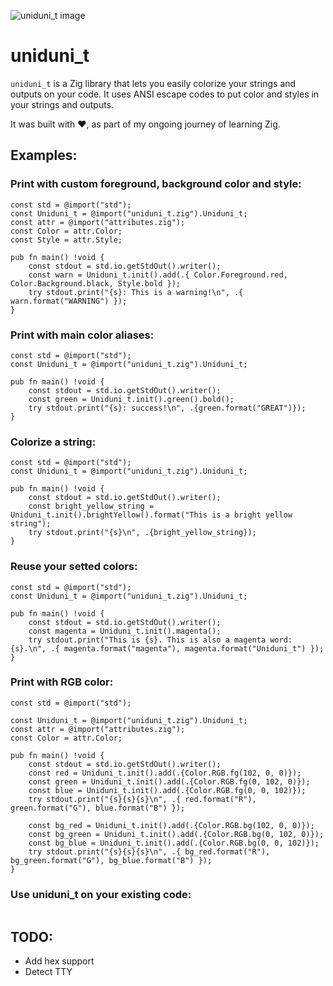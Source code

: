 ![uniduni_t image](https://codeberg.org/attachments/f0ba7e70-05fe-4f6a-9aa8-1f8bbb087d15)

# uniduni_t

`uniduni_t` is a Zig library that lets you easily colorize your strings and outputs on your code. It uses ANSI escape codes to put color and styles in your strings and outputs.

It was built with :heart:, as part of my ongoing journey of learning Zig.

## Examples:

### Print with custom foreground, background color and style:
```
const std = @import("std");
const Uniduni_t = @import("uniduni_t.zig").Uniduni_t;
const attr = @import("attributes.zig");
const Color = attr.Color;
const Style = attr.Style;

pub fn main() !void {
    const stdout = std.io.getStdOut().writer();
    const warn = Uniduni_t.init().add(.{ Color.Foreground.red, Color.Background.black, Style.bold });
    try stdout.print("{s}: This is a warning!\n", .{ warn.format("WARNING") });
}
```
### Print with main color aliases:
```
const std = @import("std");
const Uniduni_t = @import("uniduni_t.zig").Uniduni_t;

pub fn main() !void {
    const stdout = std.io.getStdOut().writer();
    const green = Uniduni_t.init().green().bold();
    try stdout.print("{s}: success!\n", .{green.format("GREAT")});
}
```
### Colorize a string:
```
const std = @import("std");
const Uniduni_t = @import("uniduni_t.zig").Uniduni_t;

pub fn main() !void {
    const stdout = std.io.getStdOut().writer();
    const bright_yellow_string = Uniduni_t.init().brightYellow().format("This is a bright yellow string");
    try stdout.print("{s}\n", .{bright_yellow_string});
}
```
### Reuse your setted colors:
```
const std = @import("std");
const Uniduni_t = @import("uniduni_t.zig").Uniduni_t;

pub fn main() !void {
    const stdout = std.io.getStdOut().writer();
    const magenta = Uniduni_t.init().magenta();
    try stdout.print("This is {s}. This is also a magenta word: {s}.\n", .{ magenta.format("magenta"), magenta.format("Uniduni_t") });
}
```
### Print with RGB color:
```
const std = @import("std");

const Uniduni_t = @import("uniduni_t.zig").Uniduni_t;
const attr = @import("attributes.zig");
const Color = attr.Color;

pub fn main() !void {
    const stdout = std.io.getStdOut().writer();
    const red = Uniduni_t.init().add(.{Color.RGB.fg(102, 0, 0)});
    const green = Uniduni_t.init().add(.{Color.RGB.fg(0, 102, 0)});
    const blue = Uniduni_t.init().add(.{Color.RGB.fg(0, 0, 102)});
    try stdout.print("{s}{s}{s}\n", .{ red.format("R"), green.format("G"), blue.format("B") });

    const bg_red = Uniduni_t.init().add(.{Color.RGB.bg(102, 0, 0)});
    const bg_green = Uniduni_t.init().add(.{Color.RGB.bg(0, 102, 0)});
    const bg_blue = Uniduni_t.init().add(.{Color.RGB.bg(0, 0, 102)});
    try stdout.print("{s}{s}{s}\n", .{ bg_red.format("R"), bg_green.format("G"), bg_blue.format("B") });
}
```
### Use uniduni_t on your existing code:
```
```
## TODO:
- Add hex support
- Detect TTY
